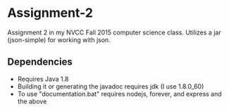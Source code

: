# Assignment-2
Assignment 2 in my NVCC Fall 2015 computer science class.
Utilizes a jar (json-simple) for working with json.
## Dependencies
<ul>
<li>Requires Java 1.8</li>
<li>Building it or generating the javadoc requires jdk (I use 1.8.0_60)</li>
<li>To use "documentation.bat" requires nodejs, forever, and express and the above</li>
</ul>
